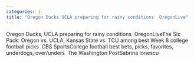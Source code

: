 ```yaml
---
categories: j
title: "Oregon Ducks UCLA preparing for rainy conditions  OregonLive"
---
```

Oregon Ducks, UCLA preparing for rainy conditions&nbsp;&nbsp;OregonLiveThe Six Pack: Oregon vs. UCLA, Kansas State vs. TCU among best Week 8 college football picks&nbsp;&nbsp;CBS SportsCollege football best bets, picks, favorites, underdogs, over/unders&nbsp;&nbsp;The Washington PostSabrina Ionescu 